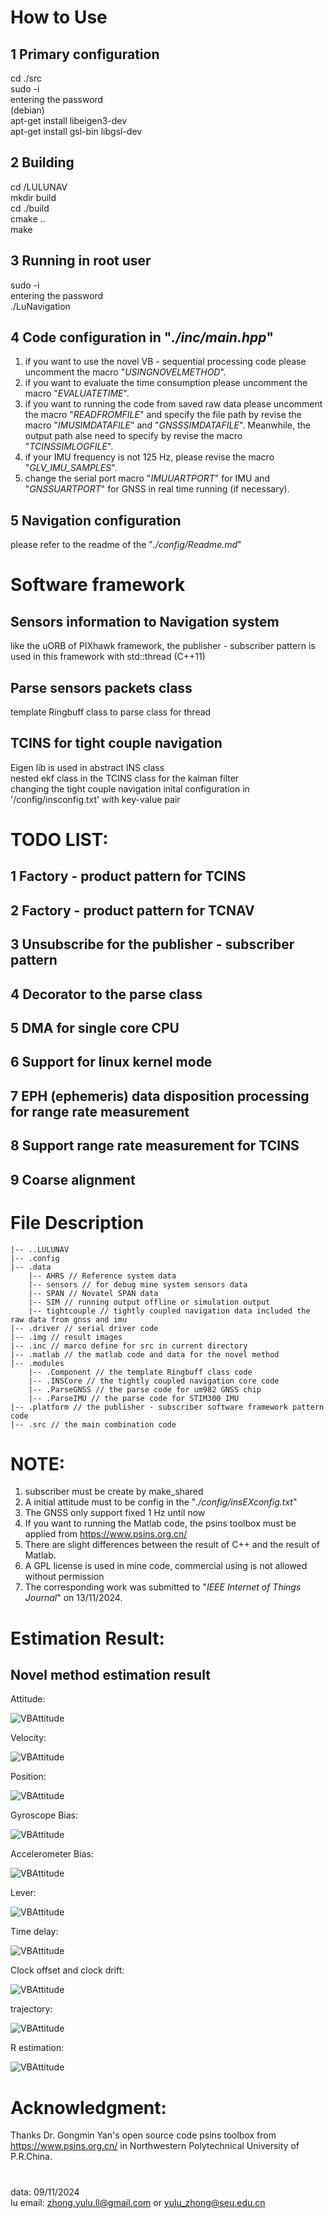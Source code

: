 # How to Use
## 1 Primary configuration
cd ./src \
sudo -i \
entering the password \
(debian) \
apt-get install libeigen3-dev \
apt-get install gsl-bin libgsl-dev 

## 2 Building
cd /LULUNAV \
mkdir build \
cd ./build \
cmake .. \
make

## 3 Running in root user
sudo -i \
entering the password \
./LuNavigation

## 4 Code configuration in "*./inc/main.hpp*"
1. if you want to use the novel VB - sequential processing code please uncomment the macro "*USINGNOVELMETHOD*".
2. if you want to evaluate the time consumption please uncomment the macro "*EVALUATETIME*".
3. if you want to running the code from saved raw data please uncomment the macro "*READFROMFILE*" and specify the file path by revise the macro "*IMUSIMDATAFILE*" and "*GNSSSIMDATAFILE*". Meanwhile, the output path alse need to specify by revise the macro "*TCINSSIMLOGFILE*".
4. if your IMU frequency is not 125 Hz, please revise the macro "*GLV_IMU_SAMPLES*".
5. change the serial port macro "*IMUUARTPORT*" for IMU and "*GNSSUARTPORT*" for GNSS in real time running (if necessary).
   
## 5 Navigation configuration
please refer to the readme of the "*./config/Readme.md*"

# Software framework

## Sensors information to Navigation system
like the uORB of PIXhawk framework, the publisher - subscriber pattern is used in this framework with std::thread (C++11)
## Parse sensors packets class 
template Ringbuff class to parse class for thread
## TCINS for tight couple navigation
Eigen lib is used in abstract INS class \
nested ekf class in the TCINS class for the kalman filter \
changing the tight couple navigation inital configuration in '/config/insconfig.txt' with key-value pair

# TODO LIST:
## 1 Factory - product pattern for TCINS
## 2 Factory - product pattern for TCNAV
## 3 Unsubscribe for the publisher - subscriber pattern
## 4 Decorator to the parse class
## 5 DMA for single core CPU
## 6 Support for linux kernel mode
## 7 EPH (ephemeris) data disposition processing for range rate measurement
## 8 Support range rate measurement for TCINS
## 9 Coarse alignment

# File Description
	|-- ..LULUNAV
	|-- .config
	|-- .data
		|-- AHRS // Reference system data
		|-- sensors // for debug mine system sensors data
		|-- SPAN // Novatel SPAN data
		|-- SIM // running output offline or simulation output
		|-- tightcouple // tightly coupled navigation data included the raw data from gnss and imu
	|-- .driver // serial driver code
	|-- .img // result images
	|-- .inc // marco define for src in current directory
	|-- .matlab // the matlab code and data for the novel method 
	|-- .modules 
		|-- .Component // the template Ringbuff class code
		|-- .INSCore // the tightly coupled navigation core code
		|-- .ParseGNSS // the parse code for um982 GNSS chip
		|-- .ParseIMU // the parse code for STIM300 IMU
	|-- .platform // the publisher - subscriber software framework pattern code
	|-- .src // the main combination code
# NOTE:
1. subscriber must be create by make_shared 
2. A initial attitude must to be config in the "*./config/insEXconfig.txt*" 
3. The GNSS only support fixed 1 Hz until now
4. If you want to running the Matlab code, the psins toolbox must be applied from  https://www.psins.org.cn/
5. There are slight differences between the result of C++ and the result of Matlab.
6. A GPL license is used in mine code, commercial using is not allowed without permission
7. The corresponding work was submitted to "*IEEE Internet of Things Journal*" on 13/11/2024.

# Estimation Result:
## Novel method estimation result
Attitude:

![VBAttitude](./img/VBAtti.jpg "Attitude")

Velocity:

![VBAttitude](./img/VBVel.jpg "Velocity")

Position:

![VBAttitude](./img/VBPos.jpg "Position")

Gyroscope Bias:

![VBAttitude](./img/VBBiasG.jpg "BiasG")

Accelerometer Bias:

![VBAttitude](./img/VBBiasA.jpg "BiasA")

Lever:

![VBAttitude](./img/VBLever.jpg "Lever")

Time delay:

![VBAttitude](./img/VBTimeDly.jpg "delay")

Clock offset and clock drift:

![VBAttitude](./img/VBClockOffsetAndDrift.jpg "VBClockOffsetAndDrift")

trajectory:

![VBAttitude](./img/VBtrj.jpg "trajectory")

R estimation:

![VBAttitude](./img/VBR.jpg "VBR")

# Acknowledgment:
Thanks Dr. Gongmin Yan's open source code psins toolbox from https://www.psins.org.cn/ in Northwestern Polytechnical University of P.R.China.

#
data: 09/11/2024 \
lu email: zhong.yulu.ll@gmail.com or yulu_zhong@seu.edu.cn
